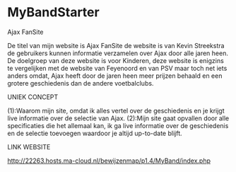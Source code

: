 # MyBandStarter

Ajax FanSite

De titel van mijn website is Ajax FanSite de website is van Kevin Streekstra de gebruikers kunnen informatie verzamelen over Ajax door alle jaren heen.
De doelgroep van deze website is voor Kinderen, deze website is enigzins te vergelijken met de website van Feyenoord en van PSV maar toch net iets anders
omdat, Ajax heeft door de jaren heen meer prijzen behaald en een grotere geschiedenis dan de andere voetbalclubs.


UNIEK CONCEPT

(1):Waarom mijn site, omdat ik alles vertel over de geschiedenis en je krijgt live informatie over de selectie van Ajax.
(2):Mijn site gaat opvallen door alle specificaties die het allemaal kan, ik ga live informatie over de geschiedenis en de selectie toevoegen waardoor je altijd up-to-date blijft.

LINK WEBSITE

http://22263.hosts.ma-cloud.nl/bewijzenmap/p1.4/MyBand/index.php
